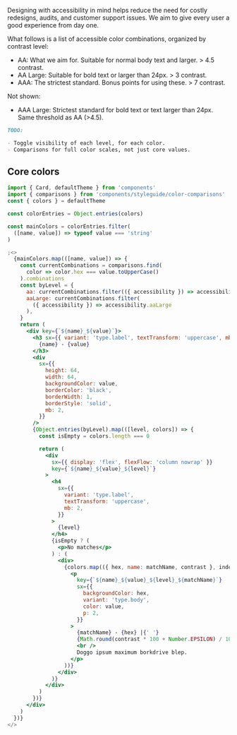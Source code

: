 Designing with accessibility in mind helps reduce the need for costly redesigns, audits, and customer support issues. We aim to give every user a good experience from day one.

What follows is a list of accessible color combinations, organized by contrast level:

- AA: What we aim for. Suitable for normal body text and larger. > 4.5 contrast.
- AA Large: Suitable for bold text or larger than 24px. > 3 contrast.
- AAA: The strictest standard. Bonus points for using these. > 7 contrast.

Not shown:

- AAA Large: Strictest standard for bold text or text larger than 24px. Same threshold as AA (>4.5).

```md static
TODO:

- Toggle visibility of each level, for each color.
- Comparisons for full color scales, not just core values.
```

## Core colors

```jsx noeditor
import { Card, defaultTheme } from 'components'
import { comparisons } from 'components/styleguide/color-comparisons'
const { colors } = defaultTheme

const colorEntries = Object.entries(colors)

const mainColors = colorEntries.filter(
  ([name, value]) => typeof value === 'string'
)

;<>
  {mainColors.map(([name, value]) => {
    const currentCombinations = comparisons.find(
      color => color.hex === value.toUpperCase()
    ).combinations
    const byLevel = {
      aa: currentCombinations.filter(({ accessibility }) => accessibility.aa),
      aaLarge: currentCombinations.filter(
        ({ accessibility }) => accessibility.aaLarge
      ),
    }
    return (
      <div key={`${name}_${value}`}>
        <h3 sx={{ variant: 'type.label', textTransform: 'uppercase', mb: 2 }}>
          {name} - {value}
        </h3>
        <div
          sx={{
            height: 64,
            width: 64,
            backgroundColor: value,
            borderColor: 'black',
            borderWidth: 1,
            borderStyle: 'solid',
            mb: 2,
          }}
        />
        {Object.entries(byLevel).map(([level, colors]) => {
          const isEmpty = colors.length === 0

          return (
            <div
              sx={{ display: 'flex', flexFlow: 'column nowrap' }}
              key={`${name}_${value}_${level}`}
            >
              <h4
                sx={{
                  variant: 'type.label',
                  textTransform: 'uppercase',
                  mb: 2,
                }}
              >
                {level}
              </h4>
              {isEmpty ? (
                <p>No matches</p>
              ) : (
                <div>
                  {colors.map(({ hex, name: matchName, contrast }, index) => (
                    <p
                      key={`${name}_${value}_${level}_${matchName}`}
                      sx={{
                        backgroundColor: hex,
                        variant: 'type.body',
                        color: value,
                        p: 2,
                      }}
                    >
                      {matchName} - {hex} |{' '}
                      {Math.round(contrast * 100 + Number.EPSILON) / 100}
                      <br />
                      Doggo ipsum maximum borkdrive blep.
                    </p>
                  ))}
                </div>
              )}
            </div>
          )
        })}
      </div>
    )
  })}
</>
```
